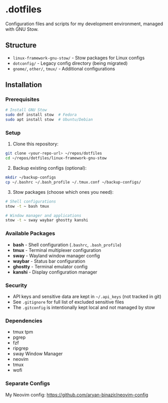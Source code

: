 # .dotfiles

Configuration files and scripts for my development environment, managed with GNU Stow.

## Structure

- `linux-framework-gnu-stow/` - Stow packages for Linux configs
- `dotconfig/` - Legacy config directory (being migrated)
- `gnome/`, `other/`, `tmux/` - Additional configurations

## Installation

### Prerequisites

```bash
# Install GNU Stow
sudo dnf install stow  # Fedora
sudo apt install stow  # Ubuntu/Debian
```

### Setup

1. Clone this repository:
```bash
git clone <your-repo-url> ~/repos/dotfiles
cd ~/repos/dotfiles/linux-framework-gnu-stow
```

2. Backup existing configs (optional):
```bash
mkdir ~/backup-configs
cp ~/.bashrc ~/.bash_profile ~/.tmux.conf ~/backup-configs/
```

3. Stow packages (choose which ones you need):
```bash
# Shell configurations
stow -t ~ bash tmux

# Window manager and applications  
stow -t ~ sway waybar ghostty kanshi
```

### Available Packages

- **bash** - Shell configuration (`.bashrc`, `.bash_profile`)
- **tmux** - Terminal multiplexer configuration
- **sway** - Wayland window manager config
- **waybar** - Status bar configuration
- **ghostty** - Terminal emulator config
- **kanshi** - Display configuration manager

### Security

- API keys and sensitive data are kept in `~/.api_keys` (not tracked in git)
- See `.gitignore` for full list of excluded sensitive files
- The `.gitconfig` is intentionally kept local and not managed by stow

### Dependencies

- tmux tpm
- pgrep
- fzf
- ripgrep
- sway Window Manager
- neovim
- tmux
- wofi

### Separate Configs

My Neovim config: https://github.com/aryan-binazir/neovim-config

